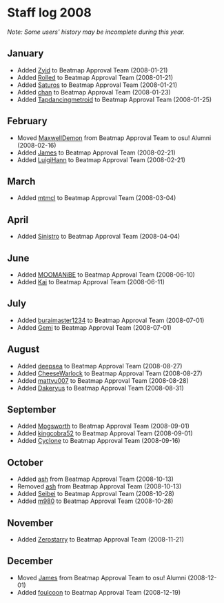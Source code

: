 # Staff log 2008

*Note: Some users' history may be incomplete during this year.*

## January

- Added [Zyid](https://osu.ppy.sh/users/2778) to Beatmap Approval Team (2008-01-21) <!-- https://osu.ppy.sh/community/forums/topics/36869 -->
- Added [Rolled](https://osu.ppy.sh/users/5243) to Beatmap Approval Team (2008-01-21)
- Added [Saturos](https://osu.ppy.sh/users/3781) to Beatmap Approval Team (2008-01-21) <!-- https://osu.ppy.sh/community/forums/posts/10153 -->
- Added [chan](https://osu.ppy.sh/users/94) to Beatmap Approval Team (2008-01-23) <!-- https://osu.ppy.sh/community/forums/posts/10383 -->
- Added [Tapdancingmetroid](https://osu.ppy.sh/users/1733) to Beatmap Approval Team (2008-01-25) <!-- https://osu.ppy.sh/community/forums/posts/10584 -->

## February

- Moved [MaxwellDemon](https://osu.ppy.sh/users/4254) from Beatmap Approval Team to osu! Alumni (2008-02-16) <!-- https://osu.ppy.sh/community/forums/topics/1894 -->
- Added [James](https://osu.ppy.sh/users/5728) to Beatmap Approval Team (2008-02-21) <!-- https://osu.ppy.sh/community/forums/posts/13281 -->
- Added [LuigiHann](https://osu.ppy.sh/users/1079) to Beatmap Approval Team (2008-02-21) <!-- https://osu.ppy.sh/community/forums/posts/13330 -->

## March

- Added [mtmcl](https://osu.ppy.sh/users/5960) to Beatmap Approval Team (2008-03-04) <!-- https://osu.ppy.sh/community/forums/posts/14526 -->

## April

- Added [Sinistro](https://osu.ppy.sh/users/5530) to Beatmap Approval Team (2008-04-04) <!-- https://osu.ppy.sh/community/forums/posts/17877 -->

## June

- Added [MOOMANiBE](https://osu.ppy.sh/users/8950) to Beatmap Approval Team (2008-06-10) <!-- https://osu.ppy.sh/community/forums/posts/28080 -->
- Added [Kai](https://osu.ppy.sh/users/4537) to Beatmap Approval Team (2008-06-11) <!-- https://osu.ppy.sh/community/forums/posts/28115 -->

## July

- Added [buraimaster1234](https://osu.ppy.sh/users/5772) to Beatmap Approval Team (2008-07-01) <!-- https://osu.ppy.sh/community/forums/posts/31394 -->
- Added [Gemi](https://osu.ppy.sh/users/7365) to Beatmap Approval Team (2008-07-01)

## August

- Added [deepsea](https://osu.ppy.sh/users/7824) to Beatmap Approval Team (2008-08-27) <!-- https://osu.ppy.sh/community/forums/posts/45348 -->
- Added [CheeseWarlock](https://osu.ppy.sh/users/9072) to Beatmap Approval Team (2008-08-27) <!-- https://osu.ppy.sh/community/forums/posts/45570 -->
- Added [mattyu007](https://osu.ppy.sh/users/4934) to Beatmap Approval Team (2008-08-28) <!-- https://osu.ppy.sh/community/forums/posts/45650 -->
- Added [Dakeryus](https://osu.ppy.sh/users/10441) to Beatmap Approval Team (2008-08-31) <!-- https://osu.ppy.sh/community/forums/posts/46651 -->

## September 

- Added [Mogsworth](https://osu.ppy.sh/users/4018) to Beatmap Approval Team (2008-09-01) <!-- https://osu.ppy.sh/community/forums/posts/46904 -->
- Added [kingcobra52](https://osu.ppy.sh/users/9934) to Beatmap Approval Team (2008-09-01)
- Added [Cyclone](https://osu.ppy.sh/users/18589) to Beatmap Approval Team (2008-09-16) <!-- https://osu.ppy.sh/community/forums/posts/50183 -->

## October

- Added [ash](https://osu.ppy.sh/users/11593) from Beatmap Approval Team (2008-10-13) <!-- https://osu.ppy.sh/community/forums/posts/55293 don't really know what happened here. he became a meme? https://osu.ppy.sh/community/forums/posts/81785 -->
- Removed [ash](https://osu.ppy.sh/users/11593) from Beatmap Approval Team (2008-10-13)
- Added [Seibei](https://osu.ppy.sh/users/31537) to Beatmap Approval Team (2008-10-28) <!-- https://osu.ppy.sh/community/forums/posts/58918 -->
- Added [m980](https://osu.ppy.sh/users/3288) to Beatmap Approval Team (2008-10-28)

## November

- Added [Zerostarry](https://osu.ppy.sh/users/3480) to Beatmap Approval Team (2008-11-21) <!-- https://osu.ppy.sh/community/forums/posts/64122 -->

## December

- Moved [James](https://osu.ppy.sh/users/5728) from Beatmap Approval Team to osu! Alumni (2008-12-01) <!-- https://osu.ppy.sh/community/forums/topics/8012 -->
- Added [foulcoon](https://osu.ppy.sh/users/19883) to Beatmap Approval Team (2008-12-19) <!-- https://osu.ppy.sh/community/forums/posts/69884 -->
